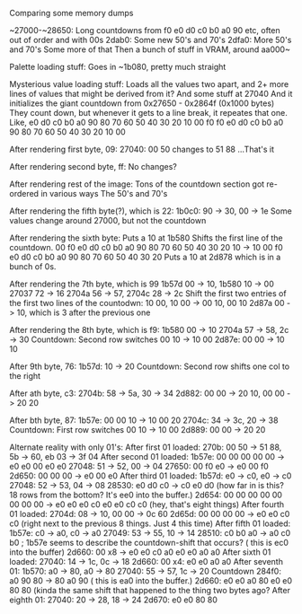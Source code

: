 Comparing some memory dumps

~27000-~28650: Long countdowns from f0 e0 d0 c0 b0 a0 90 etc, often out of order and with 00s
2dab0: Some new 50's and 70's
2dfa0: More 50's and 70's
Some more of that 
Then a bunch of stuff in VRAM, around aa000~

Palette loading stuff:
Goes in ~1b080, pretty much straight

Mysterious value loading stuff:
Loads all the values two apart, and 2+ more lines of values that might be derived from it?
And some stuff at 27040
And it initializes the giant countdown from 0x27650 - 0x2864f (0x1000 bytes)
	They count down, but whenever it gets to a line break, it repeates that one.
		Like, e0 d0 c0 b0 a0 90 80 70 60 50 40 30 20 10 00 f0
		      f0 e0 d0 c0 b0 a0 90 80 70 60 50 40 30 20 10 00

After rendering first byte, 09:
	27040: 00 50 changes to 51 88
		...That's it

After rendering second byte, ff:
	No changes?

After rendering rest of the image:
	Tons of the countdown section got re-ordered in various ways
The 50's and 70's 

After rendering the fifth byte(?), which is 22:
1b0c0: 90 -> 30, 00 -> 1e
Some values change around 27000, but not the countdown

After rendering the sixth byte:
	Puts a 10 at 1b580
	Shifts the first line of the countdown.
		00 f0 e0 d0 c0 b0 a0 90 80 70 60 50 40 30 20 10 ->
		10 00 f0 e0 d0 c0 b0 a0 90 80 70 60 50 40 30 20
	Puts a 10 at 2d878 which is in a bunch of 0s.

After rendering the 7th byte, which is 99
	1b57d 00 -> 10, 1b580 10 -> 00
	27037 72 -> 16
	2704a 56 -> 57, 2704c 28 -> 2c
	Shift the first two entries of the first two lines of the countodwn:
		10 00, 10 00 -> 00 10, 00 10
	2d87a 00 -> 10, which is 3 after the previous one

After rendering the 8th byte, which is f9:
	1b580 00 -> 10
	2704a 57 -> 58, 2c -> 30
	Countdown: Second row switches 00 10 -> 10 00
	2d87e: 00 00 -> 10 10

After 9th byte, 76:
	1b57d: 10 -> 20
	Countdown: Second row shifts one col to the right

After ath byte, c3:
	2704b: 58 -> 5a, 30 -> 34
	2d882: 00 00 -> 20 10, 00 00 -> 20 20

After bth byte, 87:
	1b57e: 00 00 10 -> 10 00 20
	2704c: 34 -> 3c, 20 -> 38
	Countdown: First row switches 00 10 -> 10 00
	2d889: 00 00 -> 20 20


Alternate reality with only 01's:
	After first 01 loaded:
		270b: 00 50 -> 51 88, 5b -> 60, eb 03 -> 3f 04
	After second 01 loaded:
		1b57e: 00 00 00 00 00 -> e0 e0 00 e0 e0
		27048: 51 -> 52, 00 -> 04
		27650: 00 f0 e0 -> e0 00 f0
		2d650: 00 00 00 -> e0 00 e0
	After third 01 loaded:
		1b57d: e0 -> c0, e0 -> c0
		27048: 52 -> 53, 04 -> 08
		28530: e0 d0 c0 -> c0 e0 d0 (how far in is this? 18 rows from the bottom? It's ee0 into the buffer.)
		2d654: 00 00 00 00 00 00 00 00 -> e0 e0 e0 c0 e0 e0 c0 c0 (hey, that's eight things)
	After fourth 01 loaded:
		2704d: 08 -> 10, 00 00 -> 0c 60
		2d65d: 00 00 00 00 -> e0 e0 c0 c0 (right next to the previous 8 things. Just 4 this time)
	After fifth 01 loaded:
		1b57e: c0 -> a0, c0 -> a0
		27049: 53 -> 55, 10 -> 14
		28510: c0 b0 a0 -> a0 c0 b0         ; 1b57e seems to describe the countdown-shift that occurs? ( this is ec0 into the buffer)
		2d660: 00 x8  -> e0 e0 c0 a0 e0 e0 a0 a0 
	After sixth 01 loaded:
		27040: 14 -> 1c, 0c -> 18
		2d660: 00 x4: e0 e0 a0 a0
	After seventh 01:
		1b570: a0 -> 80, a0 -> 80
		27040: 55 -> 57, 1c -> 20
		Countdown 284f0: a0 90 80 -> 80 a0 90        ( this is ea0 into the buffer.)
		2d660: e0 e0 a0 80 e0 e0 80 80          (kinda the same shift that happened to the thing two bytes ago?
	After eighth 01:
		27040: 20 -> 28, 18 -> 24
		2d670: e0 e0 80 80